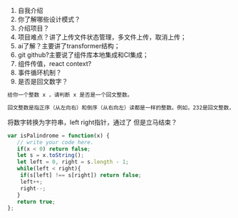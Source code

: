 1. 自我介绍
2. 你了解哪些设计模式？
3. 介绍项目？
4. 项目难点？讲了上传文件状态管理，多文件上传，取消上传；
5. ai了解？主要讲了transformer结构；
6. git github?主要说了组件库本地集成和CI集成；
7. 组件传值，react context?
8. 事件循环机制？
9. 是否是回文数字？
```md
给你一个整数 x ，请判断 x 是否是一个回文整数。

回文整数是指正序（从左向右）和倒序（从右向左）读都是一样的整数。例如，232是回文整数，而234不是。
```
将数字转换为字符串，left right指针，通过了 但是立马结束？
```js
var isPalindrome = function(x) {
   // write your code here.
   if(x < 0) return false;
   let s = x.toString();
   let left = 0, right = s.length - 1;
   while(left < right){
    if(s[left] !== s[right]) return false;
    left++;
    right--;
   }
   return true;
};
```
